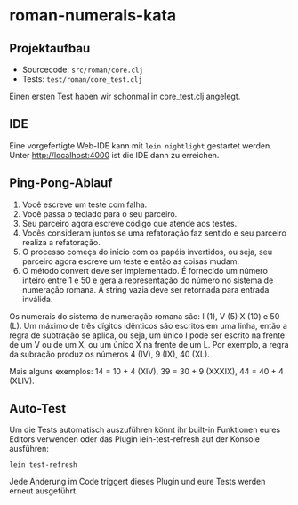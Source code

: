 # roman-numerals-kata

## Projektaufbau

* Sourcecode: `src/roman/core.clj`
* Tests: `test/roman/core_test.clj`

Einen ersten Test haben wir schonmal in core_test.clj angelegt.

## IDE

Eine vorgefertigte Web-IDE kann mit `lein nightlight` gestartet werden. Unter
[http://localhost:4000](http://localhost:4000) ist die IDE dann zu erreichen.

## Ping-Pong-Ablauf

1. Você escreve um teste com falha.
2. Você passa o teclado para o seu parceiro.
3. Seu parceiro agora escreve código que atende aos testes.
4. Vocês consideram juntos se uma refatoração faz sentido e seu parceiro realiza a refatoração.
5. O processo começa do início com os papéis invertidos, ou seja, seu parceiro agora escreve um teste e então as coisas mudam.
6. O método convert deve ser implementado. É fornecido um número inteiro entre 1 e 50 e gera a representação do número no sistema de numeração romana. A string vazia deve ser retornada para entrada inválida.

Os numerais do sistema de numeração romana são: I (1), V (5) X (10) e 50 (L). Um máximo de três dígitos idênticos são escritos em uma linha, então a regra de subtração se aplica, ou seja, um único I pode ser escrito na frente de um V ou de um X, ou um único X na frente de um L. Por exemplo, a regra da subração produz os números 4 (IV), 9 (IX), 40 (XL).

Mais alguns exemplos: 14 = 10 + 4 (XIV), 39 = 30 + 9 (XXXIX), 44 = 40 + 4 (XLIV).

## Auto-Test

Um die Tests automatisch auszuführen könnt ihr built-in Funktionen eures Editors
verwenden oder das Plugin lein-test-refresh auf der Konsole ausführen:

    lein test-refresh
    
Jede Änderung im Code triggert dieses Plugin und eure Tests werden erneut
ausgeführt.

